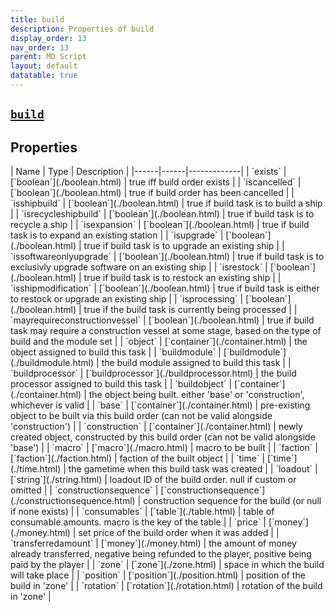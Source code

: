 ```yaml
---
title: build
description: Properties of build
display_order: 13
nav_order: 13
parent: MD Script
layout: default
datatable: true
---
```


##  [`build`](./build.html) 


## Properties

<div class="datatable-begin"></div>
| Name | Type | Description |
|------|------|-------------|
| `exists` | [`boolean`](./boolean.html) | true iff build order exists |
| `iscancelled` | [`boolean`](./boolean.html) | true if build order has been cancelled |
| `isshipbuild` | [`boolean`](./boolean.html) | true if build task is to build a ship |
| `isrecycleshipbuild` | [`boolean`](./boolean.html) | true if build task is to recycle a ship |
| `isexpansion` | [`boolean`](./boolean.html) | true if build task is to expand an existing station |
| `isupgrade` | [`boolean`](./boolean.html) | true if build task is to upgrade an existing ship |
| `issoftwareonlyupgrade` | [`boolean`](./boolean.html) | true if build task is to exclusivly upgrade software on an existing ship |
| `isrestock` | [`boolean`](./boolean.html) | true if build task is to restock an existing ship |
| `isshipmodification` | [`boolean`](./boolean.html) | true if build task is either to restock or upgrade an existing ship |
| `isprocessing` | [`boolean`](./boolean.html) | true if the build task is currently being processed |
| `mayrequireconstructionvessel` | [`boolean`](./boolean.html) | true if build task may require a construction vessel at some stage, based on the type of build and the module set |
| `object` | [`container`](./container.html) | the object assigned to build this task |
| `buildmodule` | [`buildmodule`](./buildmodule.html) | the build module assigned to build this task |
| `buildprocessor` | [`buildprocessor`](./buildprocessor.html) | the build processor assigned to build this task |
| `buildobject` | [`container`](./container.html) | the object being built. either 'base' or 'construction', whichever is valid |
| `base` | [`container`](./container.html) | pre-existing object to be built via this build order (can not be valid alongside 'construction') |
| `construction` | [`container`](./container.html) | newly created object, constructed by this build order (can not be valid alongside 'base') |
| `macro` | [`macro`](./macro.html) | macro to be built |
| `faction` | [`faction`](./faction.html) | faction of the built object |
| `time` | [`time`](./time.html) | the gametime when this build task was created |
| `loadout` | [`string`](./string.html) | loadout ID of the build order. null if custom or omitted |
| `constructionsequence` | [`constructionsequence`](./constructionsequence.html) | construction sequence for the build (or null if none exists) |
| `consumables` | [`table`](./table.html) | table of consumable amounts. macro is the key of the table |
| `price` | [`money`](./money.html) | set price of the build order when it was added |
| `transferredamount` | [`money`](./money.html) | the amount of money already transferred, negative being refunded to the player, positive being paid by the player |
| `zone` | [`zone`](./zone.html) | space in which the build will take place |
| `position` | [`position`](./position.html) | position of the build in 'zone' |
| `rotation` | [`rotation`](./rotation.html) | rotation of the build in 'zone' |
<div class="datatable-end"></div>



